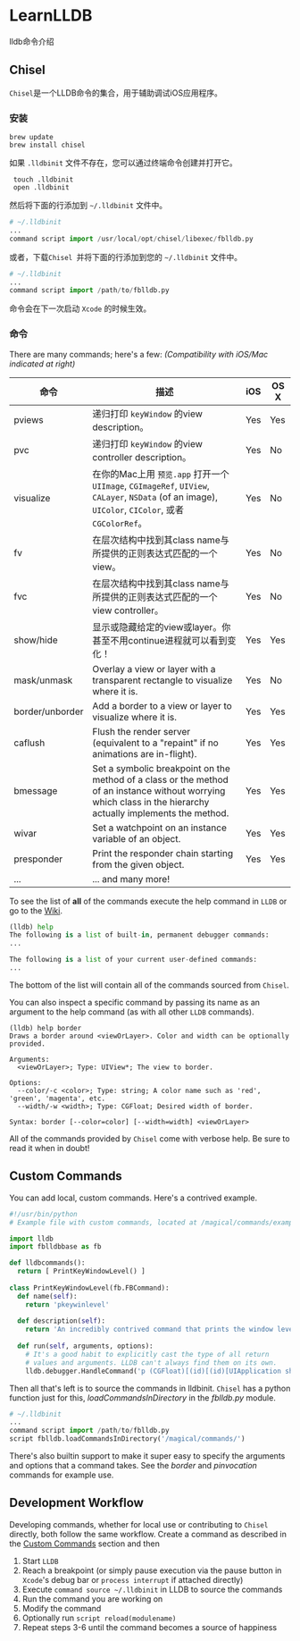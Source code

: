 # LearnLLDB
lldb命令介绍

## Chisel
`Chisel`是一个LLDB命令的集合，用于辅助调试iOS应用程序。

### 安装

```shell
brew update
brew install chisel
```

如果 `.lldbinit` 文件不存在，您可以通过终端命令创建并打开它。

```shell
 touch .lldbinit 
 open .lldbinit 
```

然后将下面的行添加到 `~/.lldbinit` 文件中。

```Python
# ~/.lldbinit
...
command script import /usr/local/opt/chisel/libexec/fblldb.py
```

或者，下载`Chisel `并将下面的行添加到您的 `~/.lldbinit` 文件中。

```Python
# ~/.lldbinit
...
command script import /path/to/fblldb.py

```

命令会在下一次启动 `Xcode` 的时候生效。

### 命令
There are many commands; here's a few:
*(Compatibility with iOS/Mac indicated at right)*

|命令				 |描述             |iOS    |OS X   |
|-----------------|----------------|-------|-------|
|pviews           |递归打印 `keyWindow` 的view description。|Yes|Yes|
|pvc              |递归打印 `keyWindow` 的view controller description。|Yes|No|
|visualize        |在你的Mac上用 `预览.app` 打开一个 `UIImage`, `CGImageRef`, `UIView`, `CALayer`, `NSData` (of an image), `UIColor`, `CIColor`, 或者 `CGColorRef`。|Yes|No|
|fv               |在层次结构中找到其class name与所提供的正则表达式匹配的一个view。|Yes|No|
|fvc              |在层次结构中找到其class name与所提供的正则表达式匹配的一个view controller。|Yes|No|
|show/hide        |显示或隐藏给定的view或layer。你甚至不用continue进程就可以看到变化！|Yes|Yes|
|mask/unmask      |Overlay a view or layer with a transparent rectangle to visualize where it is.|Yes|No|
|border/unborder  |Add a border to a view or layer to visualize where it is.|Yes|Yes|
|caflush          |Flush the render server (equivalent to a "repaint" if no animations are in-flight).|Yes|Yes|
|bmessage         |Set a symbolic breakpoint on the method of a class or the method of an instance without worrying which class in the hierarchy actually implements the method.|Yes|Yes|
|wivar            |Set a watchpoint on an instance variable of an object.|Yes|Yes|
|presponder       |Print the responder chain starting from the given object.|Yes|Yes|
|...              |... and many more!|

To see the list of **all** of the commands execute the help command in `LLDB` or go to the [Wiki](https://github.com/facebook/chisel/wiki).

```Python
(lldb) help
The following is a list of built-in, permanent debugger commands:
...

The following is a list of your current user-defined commands:
...
```

The bottom of the list will contain all of the commands sourced from `Chisel`.

You can also inspect a specific command by passing its name as an argument to the help command (as with all other `LLDB` commands). 

```
(lldb) help border
Draws a border around <viewOrLayer>. Color and width can be optionally provided.

Arguments:
  <viewOrLayer>; Type: UIView*; The view to border.

Options:
  --color/-c <color>; Type: string; A color name such as 'red', 'green', 'magenta', etc.
  --width/-w <width>; Type: CGFloat; Desired width of border.

Syntax: border [--color=color] [--width=width] <viewOrLayer>
```

All of the commands provided by `Chisel` come with verbose help. Be sure to read it when in doubt!

## Custom Commands
You can add local, custom commands. Here's a contrived example.

```python
#!/usr/bin/python
# Example file with custom commands, located at /magical/commands/example.py

import lldb
import fblldbbase as fb

def lldbcommands():
  return [ PrintKeyWindowLevel() ]
  
class PrintKeyWindowLevel(fb.FBCommand):
  def name(self):
    return 'pkeywinlevel'
    
  def description(self):
    return 'An incredibly contrived command that prints the window level of the key window.'
    
  def run(self, arguments, options):
    # It's a good habit to explicitly cast the type of all return
    # values and arguments. LLDB can't always find them on its own.
    lldb.debugger.HandleCommand('p (CGFloat)[(id)[(id)[UIApplication sharedApplication] keyWindow] windowLevel]')
```

Then all that's left is to source the commands in lldbinit. `Chisel` has a python function just for this, _loadCommandsInDirectory_ in the _fblldb.py_ module.

```Python
# ~/.lldbinit
...
command script import /path/to/fblldb.py
script fblldb.loadCommandsInDirectory('/magical/commands/')

```

There's also builtin support to make it super easy to specify the arguments and options that a command takes. See the _border_ and _pinvocation_ commands for example use.

## Development Workflow
Developing commands, whether for local use or contributing to `Chisel` directly, both follow the same workflow. Create a command as described in the [Custom Commands](#custom-commands) section and then

1. Start `LLDB`
2. Reach a breakpoint (or simply pause execution via the pause button in `Xcode`'s debug bar or `process interrupt` if attached directly)
3. Execute `command source ~/.lldbinit` in LLDB to source the commands
4. Run the command you are working on
5. Modify the command
6. Optionally run `script reload(modulename)`
7. Repeat steps 3-6 until the command becomes a source of happiness
